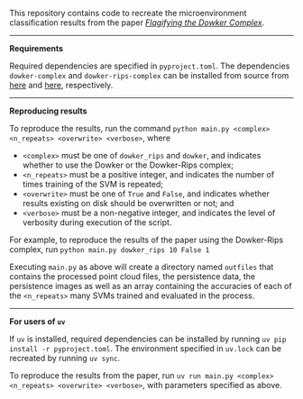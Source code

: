 This repository contains code to recreate the microenvironment classification results from the paper [<em>Flagifying the Dowker Complex</em>](TODO).

---

__Requirements__

Required dependencies are specified in `pyproject.toml`. The dependencies `dowker-complex` and `dowker-rips-complex` can be installed from source from [here](https://github.com/m-a-huber/dowker-complex) and [here](https://github.com/m-a-huber/dowker-rips-complex), respectively.

---

__Reproducing results__

To reproduce the results, run the command `python main.py <complex> <n_repeats> <overwrite> <verbose>`, where
- `<complex>` must be one of `dowker_rips` and `dowker`, and indicates whether to use the Dowker or the Dowker-Rips complex;
- `<n_repeats>` must be a positive integer, and indicates the number of times training of the SVM is repeated;
- `<overwrite>` must be one of `True` and `False`, and indicates whether results existing on disk should be overwritten or not; and
- `<verbose>` must be a non-negative integer, and indicates the level of verbosity during execution of the script.

For example, to reproduce the results of the paper using the Dowker-Rips complex, run `python main.py dowker_rips 10 False 1`

Executing `main.py` as above will create a directory named `outfiles` that contains the processed point cloud files, the persistence data, the persistence images as well as an array containing the accuracies of each of the `<n_repeats>` many SVMs trained and evaluated in the process.

---

__For users of `uv`__

If `uv` is installed, required dependencies can be installed by running `uv pip install -r pyproject.toml`. The environment specified in `uv.lock` can be recreated by running `uv sync`.

To reproduce the results from the paper, run `uv run main.py <complex> <n_repeats> <overwrite> <verbose>`, with parameters specified as above.
